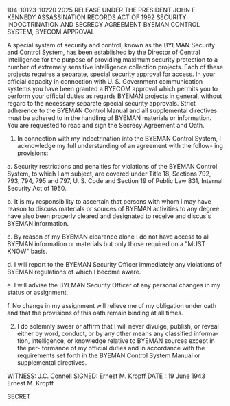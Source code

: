 104-10123-10220
2025 RELEASE UNDER THE PRESIDENT JOHN F. KENNEDY ASSASSINATION RECORDS ACT OF 1992
SECURITY INDOCTRINATION AND SECRECY AGREEMENT
BYEMAN CONTROL SYSTEM, BYECOM APPROVAL

A special system of security and control, known as the BYEMAN
Security and Control System, has been established by the Director of Central
Intelligence for the purpose of providing maximum security protection to a
number of extremely sensitive intelligence collection projects. Each of these
projects requires a separate, special security approval for access. In your
official capacity in connection with U. S. Government communication systems
you have been granted a BYECOM approval which permits you to perform
your official duties as regards BYEMAN projects in general, without regard
to the necessary separate special security approvals. Strict adherence to the
BYEMAN Control Manual and all supplemental directives must be adhered to
in the handling of BYEMAN materials or information. You are requested to
read and sign the Secrecy Agreement and Oath.

1. In connection with my indoctrination into the BYEMAN Control
System, I acknowledge my full understanding of an agreement with the follow-
ing provisions:

a. Security restrictions and penalties for violations of the
BYEMAN Control System, to which I am subject, are covered under
Title 18, Sections 792, 793, 794, 795 and 797, U. S. Code and Section
19 of Public Law 831, Internal Security Act of 1950.

b. It is my responsibility to ascertain that persons with whom I
may have reason to discuss materials or sources of BYEMAN activities
to any degree have also been properly cleared and designated to
receive and discus's BYEMAN information.

c. By reason of my BYEMAN clearance alone I do not have access
to all BYEMAN information or materials but only those required on a
"MUST KNOW" basis.

d. I will report to the BYEMAN Security Officer immediately any
violations of BYEMAN regulations of which I become aware.

e. I will advise the BYEMAN Security Officer of any personal
changes in my status or assignment.

f. No change in my assignment will relieve me of my obligation
under oath and that the provisions of this oath remain binding at all times.

2. I do solemnly swear or affirm that I will never divulge, publish, or
reveal either by word, conduct, or by any other means any classified informa-
tion, intelligence, or knowledge relative to BYEMAN sources except in the per-
formance of my official duties and in accordance with the requirements set forth
in the BYEMAN Control System Manual or supplemental directives.

WITNESS: J.C. Connell	SIGNED: Ernest M. Kropff
				DATE : 19 June 1943
				Ernest M. Kropff

SECRET

